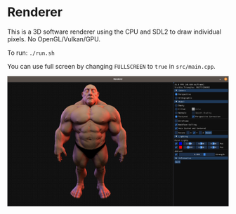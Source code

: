 # Renderer

This is a 3D software renderer using the CPU and SDL2 to draw individual pixels. No OpenGL/Vulkan/GPU.

To run: `./run.sh`

You can use full screen by changing `FULLSCREEN` to `true` in `src/main.cpp`.

<img src="./screenshot.png" alt="Screenshot" />
